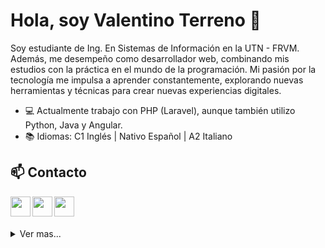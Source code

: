 # Hola, soy Valentino Terreno 👋
Soy estudiante de Ing. En Sistemas de Información en la UTN - FRVM. Además, me desempeño como desarrollador web, combinando mis estudios con la práctica en el mundo de la programación. Mi pasión por la tecnología me impulsa a aprender constantemente, explorando nuevas herramientas y técnicas para crear nuevas experiencias digitales.

* 💻 Actualmente trabajo con PHP (Laravel), aunque también utilizo Python, Java y Angular. 
* :books: Idiomas: C1 Inglés | Nativo Español | A2 Italiano

## 📫 Contacto 

<div> 
<a href="https://www.linkedin.com/in/valentino-terreno-89372a232/"><img src="https://user-images.githubusercontent.com/78498733/179557451-199cd2fc-d58d-48e0-9ba7-9d2815318df0.png" align="left" width="32" height="32"/></a>

<a href="mailto:ninot2016@gmail.com"><img src="https://user-images.githubusercontent.com/78498733/179564282-212ca254-1ad7-45ed-bac7-6d6def965f91.png" align="left" width="32" height="32"/></a>
         
<a href="https://vterreno.com.ar/"><img src="https://user-images.githubusercontent.com/78498733/179561966-e2867d85-1180-4923-b4ef-8f67ee059bb6.png" align="left" width="32" height="32"/></a>

</div>

<br>
<br>
<br>

<details close>
<summary>Ver mas...</summary>
         <br>
<div align="center">
  <img width="" src="https://github-readme-stats.vercel.app/api/top-langs/?username=vterreno&layout=compact&hide_title=1&card_width=300" alt="Top lenguajes utilizados en mis repos" />
  <br />
  <small>Lenguajes utilizados en mis repositorios públicos</small>
  <br />
  <br />
</div>










